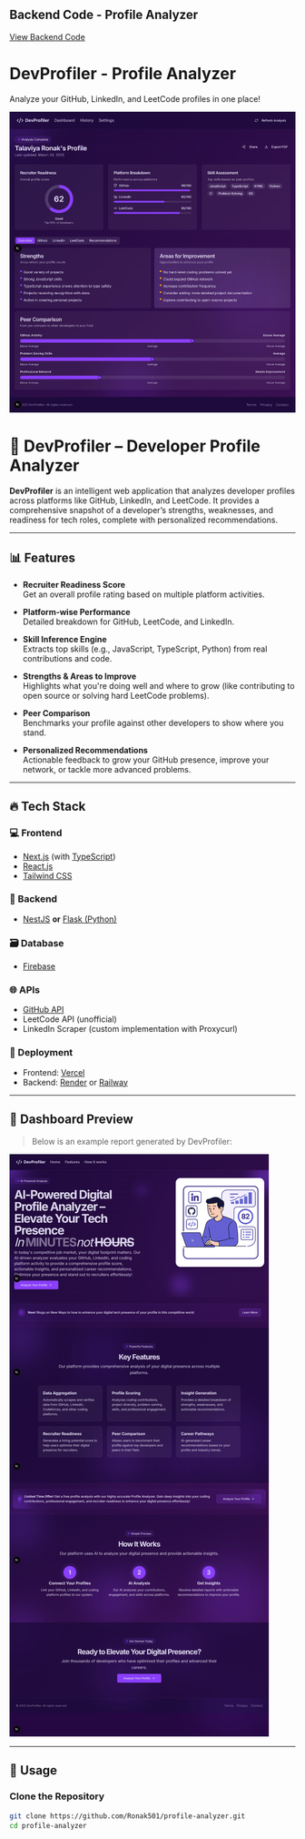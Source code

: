 ## Backend Code - Profile Analyzer

<a href="https://github.com/Ronak501/backend_profile_analyzer" target="_blank">View Backend Code</a>

# DevProfiler - Profile Analyzer

Analyze your GitHub, LinkedIn, and LeetCode profiles in one place!

<p align="center">
  <img src="public/profile.png" alt="DevProfiler Dashboard" />
</p>

# 🚀 DevProfiler – Developer Profile Analyzer

**DevProfiler** is an intelligent web application that analyzes developer profiles across platforms like GitHub, LinkedIn, and LeetCode. It provides a comprehensive snapshot of a developer’s strengths, weaknesses, and readiness for tech roles, complete with personalized recommendations.

---

## 📊 Features

- **Recruiter Readiness Score**  
  Get an overall profile rating based on multiple platform activities.

- **Platform-wise Performance**  
  Detailed breakdown for GitHub, LeetCode, and LinkedIn.

- **Skill Inference Engine**  
  Extracts top skills (e.g., JavaScript, TypeScript, Python) from real contributions and code.

- **Strengths & Areas to Improve**  
  Highlights what you're doing well and where to grow (like contributing to open source or solving hard LeetCode problems).

- **Peer Comparison**  
  Benchmarks your profile against other developers to show where you stand.

- **Personalized Recommendations**  
  Actionable feedback to grow your GitHub presence, improve your network, or tackle more advanced problems.

---

## 🔥 Tech Stack

### 💻 Frontend
- [Next.js](https://nextjs.org/) (with [TypeScript](https://www.typescriptlang.org/))
- [React.js](https://reactjs.org/)
- [Tailwind CSS](https://tailwindcss.com/)

### 🧠 Backend
- [NestJS](https://nestjs.com/) **or** [Flask (Python)](https://flask.palletsprojects.com/)
  
### 🗃️ Database
- [Firebase](https://firebase.google.com/)


### 🌐 APIs
- [GitHub API](https://docs.github.com/en/rest)
- LeetCode API (unofficial)
- LinkedIn Scraper (custom implementation with Proxycurl)

### 🚀 Deployment
- Frontend: [Vercel](https://vercel.com/)
- Backend: [Render](https://render.com/) or [Railway](https://railway.app/)

---

## 📸 Dashboard Preview

> Below is an example report generated by DevProfiler:

<img src="public/dashboard.png" alt="DevProfiler Dashboard Preview" />

---

## 📝 Usage

### Clone the Repository
```bash
git clone https://github.com/Ronak501/profile-analyzer.git
cd profile-analyzer

